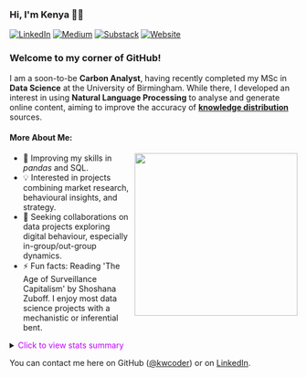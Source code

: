### Hi, I'm Kenya 👋🏾
[![LinkedIn](https://img.shields.io/badge/LinkedIn-%230077B5.svg?style=flat&logo=linkedin&logoColor=white)](https://www.linkedin.com/in/kenya-williams) 
[![Medium](https://img.shields.io/badge/Medium-12100E?style=flat&logo=medium&logoColor=white)](https://medium.com/@kenyabellowilliams) 
[![Substack](https://img.shields.io/badge/SubStack-FF6719?style=flat&logo=substack&logoColor=white)](https://kenyawilliams.substack.com/) 
[![Website](https://img.shields.io/badge/Website-000000?style=flat&logo=wordpress&logoColor=white)](https://kenyawilliamscom.wordpress.com/)



### Welcome to my corner of GitHub! 
I am a soon-to-be **Carbon Analyst**, having recently completed my MSc in **Data Science** at the University of Birmingham. While there, I developed an interest in using **Natural Language Processing** to analyse and generate online content, aiming to improve the accuracy of [**knowledge distribution**](https://github.com/kwcoder/wikipedia-see-also-automation/blob/main/README.md) sources.

#### More About Me:
<img align="right" width="285" src="https://github.com/user-attachments/assets/1a188980-3d75-4fa0-8f13-4575f5afb2af" width="250">

* 🌱 Improving my skills in _pandas_ and SQL.
* 💡 Interested in projects combining market research, behavioural insights, and strategy.
* 💞️ Seeking collaborations on data projects exploring digital behaviour, especially in-group/out-group dynamics.
* ⚡ Fun facts: Reading 'The Age of Surveillance Capitalism' by Shoshana Zuboff.
  I enjoy most data science projects with a mechanistic or inferential bent.

<details>
<summary><span style="color: #bf00ff;">Click to view stats summary</span></summary>


![kwcoder's Stats](https://github-readme-stats.vercel.app/api?username=kwcoder&theme=material-palenight&show_icons=true&hide_border=true&count_private=true)

</details>


You can contact me here on GitHub ([@kwcoder](https://github.com/kwcoder)) or on [LinkedIn](https://www.linkedin.com/in/kenya-williams).

<!---
kwcoder/kwcoder is a ✨ special ✨ repository because its `README.md` (this file) appears on your GitHub profile.
You can click the Preview link to take a look at your changes.
--->
